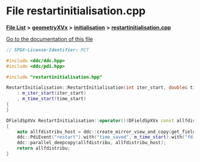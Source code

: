 

# File restartinitialisation.cpp

[**File List**](files.md) **>** [**geometryXVx**](dir_e51b496b46dd687775e46e0826614574.md) **>** [**initialisation**](dir_cdb336346544d0d5f695f9cdfe73a70e.md) **>** [**restartinitialisation.cpp**](restartinitialisation_8cpp.md)

[Go to the documentation of this file](restartinitialisation_8cpp.md)


```C++
// SPDX-License-Identifier: MIT

#include <ddc/ddc.hpp>
#include <ddc/pdi.hpp>

#include "restartinitialisation.hpp"

RestartInitialisation::RestartInitialisation(int iter_start, double& time_start)
    : m_iter_start(iter_start)
    , m_time_start(time_start)
{
}

DFieldSpXVx RestartInitialisation::operator()(DFieldSpXVx const allfdistribu) const
{
    auto allfdistribu_host = ddc::create_mirror_view_and_copy(get_field(allfdistribu));
    ddc::PdiEvent("restart").with("time_saved", m_time_start).with("fdistribu", allfdistribu_host);
    ddc::parallel_deepcopy(allfdistribu, allfdistribu_host);
    return allfdistribu;
}
```


